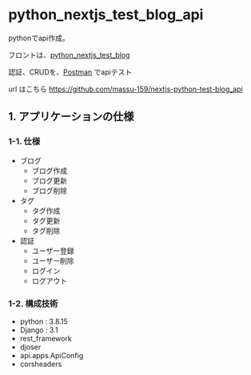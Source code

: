 # python_nextjs_test_blog_api

pythonでapi作成。

フロントは、[python_nextjs_test_blog](https://github.com/massu-159/python_nextjs_test_blog)

認証、CRUDを、[Postman](https://www.postman.com/) でapiテスト

url はこちら
https://github.com/massu-159/nextjs-python-test-blog_api


## 1. アプリケーションの仕様

### 1-1. 仕様

- ブログ
  - ブログ作成
  - ブログ更新
  - ブログ削除
- タグ
  - タグ作成
  - タグ更新
  - タグ削除
- 認証
  - ユーザー登録
  - ユーザー削除
  - ログイン　
  - ログアウト

### 1-2. 構成技術

- python : 3.8.15
- Django : 3.1
- rest_framework
- djoser
- api.apps.ApiConfig
- corsheaders
